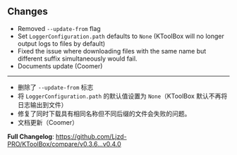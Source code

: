 ## Changes

- Removed `--update-from` flag
- Set `LoggerConfiguration.path` defaults to `None` (KToolBox will no longer output logs to files by default)
- Fixed the issue where downloading files with the same name but different suffix simultaneously would fail.
- Documents update (Coomer)

- - -

- 删除了 `--update-from` 标志
- 将 `LoggerConfiguration.path` 的默认值设置为 `None`（KToolBox 默认不再将日志输出到文件）
- 修复了同时下载具有相同名称但不同后缀的文件会失败的问题。
- 文档更新（Coomer）

**Full Changelog**: https://github.com/Ljzd-PRO/KToolBox/compare/v0.3.6...v0.4.0